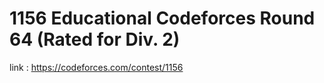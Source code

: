

# 1156 Educational Codeforces Round 64 (Rated for Div. 2)

link :  https://codeforces.com/contest/1156
